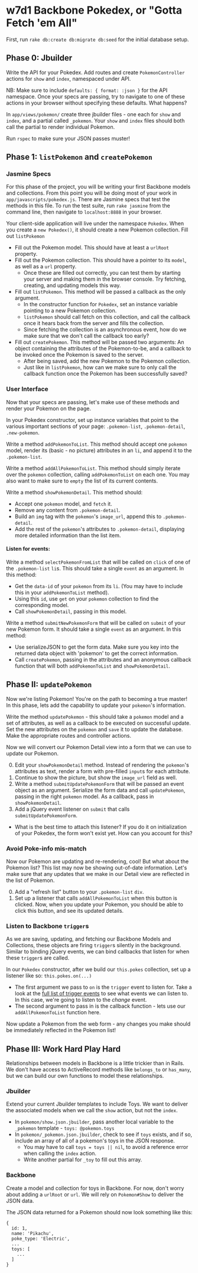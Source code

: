 # w7d1 Backbone Pokedex, or "Gotta Fetch 'em All"

First, run `rake db:create db:migrate db:seed` for the initial
database setup.

## Phase 0: Jbuilder

Write the API for your Pokedex. Add routes and create `PokemonController` 
actions for `show` and `index`, namespaced under API.  

NB: Make sure to include `defaults: { format: :json }` for the API 
namespace. Once your specs are passing, try to navigate to one of these
actions in your browser without specifying these defaults. What happens?

In `app/views/pokemon/` create three jbuilder files - one each for `show` 
and `index`, and a partial called `_pokemon`. Your `show` and `index` files 
should both call the partial to render individual Pokemon.  

Run `rspec` to make sure your JSON passes muster!

## Phase 1: `listPokemon` and `createPokemon`

### Jasmine Specs

For this phase of the project, you will be writing your first Backbone 
models and collections. From this point you will be doing most of your work 
in `app/javascripts/pokedex.js`. There are Jasmine specs that test the methods
in this file. To run the test suite, run `rake jasmine` from the command line, 
then navigate to `localhost:8888` in your browser.

Your client-side application will live under the namespace `Pokedex`. When you create a `new Pokedex()`, it should create a new Pokemon collection. Fill out `listPokemon`

 * Fill out the Pokemon model. This should have at least a `urlRoot` property.
 * Fill out the Pokemon collection. This should have a pointer to its `model`, as well as a `url` property.
     * Once these are filled out correctly, you can test them by starting your server and making them in the browser console. Try fetching, creating, and updating models this way.
 * Fill out `listPokemon`. This method will be passed a callback as the only argument. 
     * In the constructor function for `Pokedex`, set an instance variable pointing to a new Pokemon collection.
     * `listPokemon` should call fetch on this collection, and call the callback once it hears back from the server and fills the collection.
     * Since fetching the collection is an asynchronous event, how do we make sure that we don't call the callback too early?
 * Fill out `createPokemon`. This method will be passed two arguments: An object containing the attributes of the Pokemon-to-be, and a callback to be invoked once the Pokemon is saved to the server.
     * After being saved, add the new Pokemon to the Pokemon collection.
     * Just like in `listPokemon`, how can we make sure to only call the callback function once the Pokemon has been successfully saved? 

### User Interface

Now that your specs are passing, let's make use of these methods and render your Pokemon on the page.

In your Pokedex constructor, set up instance variables that point to the various important sections of your page: `.pokemon-list`, `.pokemon-detail`, `.new-pokemon`.

Write a method `addPokemonToList`. This method should accept one `pokemon` model, render its (basic - no picture) attributes in an `li`, and append it to the `.pokemon-list`.

Write a method `addAllPokemonToList`. This method should simply iterate over the `pokemon` collection, calling `addPokemonToList` on each one. You may also want to make sure to `empty` the list of its current contents.

Write a method `showPokemonDetail`. This method should:
 * Accept one `pokemon` model, and `fetch` it.
 * Remove any content from `.pokemon-detail`.
 * Build an `img` tag with the `pokemon`'s `image_url`, append this to `.pokemon-detail`.
 * Add the rest of the `pokemon`'s attributes to `.pokemon-detail`, displaying more detailed information than the list item.

#### Listen for events:

Write a method `selectPokemonFromList` that will be called on `click` of one of the `.pokemon-list` `li`s. This should take a single `event` as an argument. In this method:
 * Get the `data-id` of your `pokemon` from its `li`. (You may have to include this in your `addPokemonToList` method).
 * Using this `id`, use `get` on your `pokemon` collection to find the corresponding model.
 * Call `showPokemonDetail`, passing in this model.

Write a method `submitNewPokemonForm` that will be called on `submit` of your new Pokemon form. It should take a single `event` as an argument. In this method:
 * Use serializeJSON to get the form data. Make sure you key into the returned data object with 'pokemon' to get the correct information.
 * Call `createPokemon`, passing in the attributes and an anonymous callback function that will both `addPokemonToList` and `showPokemonDetail`.
 
## Phase II: `updatePokemon`

Now we're listing Pokemon! You're on the path to becoming a true master! In this phase, lets add the capability to update your `pokemon`'s information. 

Write the method `updatePokemon` - this should take a `pokemon` model and a set of attributes, as well as a callback to be executed on successful update. Set the new attributes on the `pokemon` and `save` it to update the database. Make the appropriate routes and controller actions.

Now we will convert our Pokemon Detail view into a form that we can use to update our Pokemon.

 0. Edit your `showPokemonDetail` method. Instead of rendering the `pokemon`'s attributes as text, render a form with pre-filled `input`s for each attribute. 
 0. Continue to show the picture, but show the `image_url` field as well.
 0. Write a method `submitUpdatePokemonForm` that will be passed an event object as an argument. Serialize the form data and call `updatePokemon`, passing in the right `pokemon` model. As a callback, pass in `showPokemonDetail`.
 0. Add a jQuery event listener on `submit` that calls `submitUpdatePokemonForm`.
   * What is the best time to attach this listener? If you do it on initialization of your Pokedex, the form won't exist yet. How can you account for this?
   
### Avoid Poke-info mis-match

Now our Pokemon are updating and re-rendering, cool! But what about the Pokemon list? This list may now be showing out-of-date information. Let's make sure that any updates that we make in our Detail view are reflected in the list of Pokemon. 

 0. Add a "refresh list" button to your `.pokemon-list` `div`.
 0. Set up a listener that calls `addAllPokemonToList` when this button is clicked. Now, when you update your Pokemon, you should be able to click this button, and see its updated details.

### Listen to Backbone `trigger`s

As we are saving, updating, and fetching our Backbone Models and Collections, these objects are firing `trigger`s silently in the background. Similar to binding jQuery events, we can bind callbacks that listen for when these `trigger`s are called. 

In our `Pokedex` constructor, after we build our `this.pokes` collection, set up a listener like so: `this.pokes.on(...)`

 * The first argument we pass to `on` is the `trigger` event to listen for. Take a look at the [full list of trigger events](http://backbonejs.org/#Events-catalog) to see what events we can listen to. In this case, we're going to listen to the _change_ event.
 * The second argument to pass in is the callback function - lets use our `addAllPokemonToList` function here.

Now update a Pokemon from the web form - any changes you make should be immediately reflected in the Pokemon list!

## Phase III: Work Hard Play Hard

Relationships between models in Backbone is a little trickier than in Rails. We don't have access to ActiveRecord methods like `belongs_to` or `has_many`, but we can build our own functions to model these relationships.

### Jbuilder

Extend your current Jbuilder templates to include Toys. We want to deliver the associated models when we call the `show` action, but not the `index`.

 * In `pokemon/show.json.jbuilder`, pass another local variable to the `_pokemon` template - `toys: @pokemon.toys`
 * In `pokemon/_pokemon.json.jbuilder`, check to see if `toys` exists, and if so, include an array of all of a pokemon's toys in the JSON response.
   * You may have to call `toys = toys || nil`, to avoid a reference error when calling the `index` action.
   * Write another partial for `_toy` to fill out this array.
   
### Backbone

Create a model and collection for toys in Backbone. For now, don't worry about adding a `urlRoot` or `url`. We will rely on `Pokemon#Show` to deliver the JSON data.

The JSON data returned for a Pokemon should now look something like this:
```
{
  id: 1,
  name: 'Pikachu',
  poke_type: 'Electric',
  ...
  toys: [
    ...
  ]
}
```
